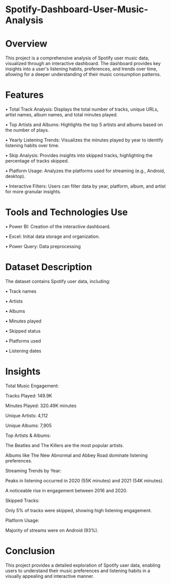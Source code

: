 # Spotify-Dashboard-User-Music-Analysis

# Overview

This project is a comprehensive analysis of Spotify user music data, visualized through an interactive dashboard. The dashboard provides key insights into a user's listening habits, preferences, and trends over time, allowing for a deeper understanding of their music consumption patterns.

# Features

•	Total Track Analysis: Displays the total number of tracks, unique URLs, artist names, album names, and total minutes played.

•	Top Artists and Albums: Highlights the top 5 artists and albums based on the number of plays.

•	Yearly Listening Trends: Visualizes the minutes played by year to identify listening habits over time.

•	Skip Analysis: Provides insights into skipped tracks, highlighting the percentage of tracks skipped.

•	Platform Usage: Analyzes the platforms used for streaming (e.g., Android, desktop).

•	Interactive Filters: Users can filter data by year, platform, album, and artist for more granular insights.

# Tools and Technologies Use

•	Power BI: Creation of the interactive dashboard.

•	Excel: Initial data storage and organization.

•	Power Query: Data preprocessing 


# Dataset Description

The dataset contains Spotify user data, including:

•	Track names

•	Artists

•	Albums

•	Minutes played

•	Skipped status

•	Platforms used

•	Listening dates


# Insights

Total Music Engagement:

Tracks Played: 149.9K

Minutes Played: 320.49K minutes

Unique Artists: 4,112

Unique Albums: 7,905

Top Artists & Albums:

The Beatles and The Killers are the most popular artists.

Albums like The New Abnormal and Abbey Road dominate listening preferences.

Streaming Trends by Year:

Peaks in listening occurred in 2020 (55K minutes) and 2021 (54K minutes).

A noticeable rise in engagement between 2016 and 2020.

Skipped Tracks:

Only 5% of tracks were skipped, showing high listening engagement.

Platform Usage:

Majority of streams were on Android (93%).


# Conclusion

This project provides a detailed exploration of Spotify user data, enabling users to understand their music preferences and listening habits in a visually appealing and interactive manner.
